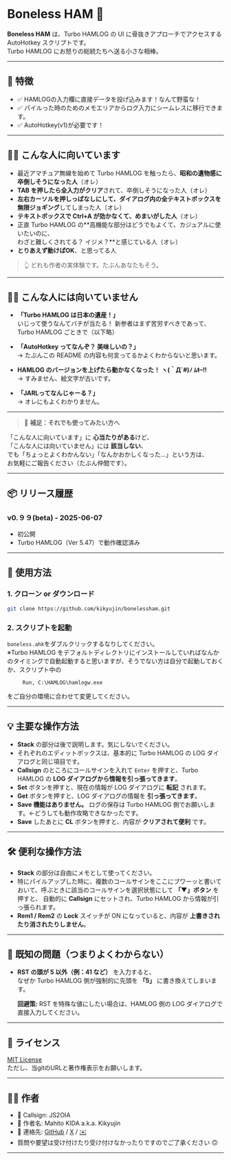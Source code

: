 # Boneless HAM 🥓

**Boneless HAM** は、Turbo HAMLOG の UI に骨抜きアプローチでアクセスする AutoHotkey スクリプトです。  
Turbo HAMLOG にお怒りの総統たちへ送る小さな相棒。

---

## 🧩 特徴

- ✅ HAMLOGの入力欄に直接データを投げ込みます！なんて野蛮な！
- ✅ パイルった時のためのメモエリアからログ入力にシームレスに移行できます。
- ✅ AutoHotkey(v1)が必要です！
---

## 🙋‍♀️ こんな人に向いています

- 最近アマチュア無線を始めて Turbo HAMLOG を触ったら、**昭和の遺物感に卒倒しそうになった人**（オレ）
- **TAB を押したら全入力がクリア**されて、卒倒しそうになった人（オレ）
- **左右カーソルを押しっぱなしにして、ダイアログ内の全テキストボックスを無限ジョギング**してしまった人（オレ）
- **テキストボックスで Ctrl+A が効かなくて、めまいがした人**（オレ）
- 正直 Turbo HAMLOG の**高機能な部分はどうでもよくて、カジュアルに使いたいのに、  
  わざと難しくされてる？ イジメ？**と感じている人（オレ）
- **とりあえず動けばOK**、と思ってる人

> 👆 どれも作者の実体験です。たぶんあなたもそう。

---

## 🙅‍♂️ こんな人には向いていません

- **「Turbo HAMLOG は日本の遺産！」**  
  いじって使うなんてバチが当たる！ 新参者はまず苦労すべきであって、Turbo HAMLOG ごときで（以下略）

- **「AutoHotkey ってなんぞ？ 美味しいの？」**  
  → たぶんこの README の内容も何言ってるかよくわからないと思います。

- **HAMLOG のバージョンを上げたら動かなくなった！ ヽ(｀Д´#)ﾉ ﾑｷｰ!!**  
  → すみません、絵文字が古いです。

- **「JARLってなんじゃーる？」**  
  → オレにもよくわかりません。

---

> 💬 **補足：それでも使ってみたい方へ**

「こんな人に向いています」に **心当たりがある**けど、  
「こんな人には向いていません」には **該当しない**、  
でも「ちょっとよくわかんない」「なんかおかしくなった…」という方は、  
お気軽にご報告ください（たぶん仲間です）。

---

## 📦 リリース履歴

### v0.９９(beta) - 2025-06-07

- 初公開
- Turbo HAMLOG（Ver 5.47）で動作確認済み

---

## 🚀 使用方法

### 1. クローン or ダウンロード

```bash
git clone https://github.com/kikyujin/bonelessham.git
```

### 2. スクリプトを起動
```boneless.ahk```をダブルクリックするなりしてください。  
※Turbo HAMLOG をデフォルトディレクトリにインストールしていればなんかのタイミングで自動起動すると思いますが、そうでない方は自分で起動しておくか、スクリプト中の

         Run, C:\HAMLOG\hamlogw.exe
   
   をご自分の環境に合わせて変更してください。

---
## 💡 主要な操作方法

- **Stack** の部分は後で説明します。気にしないでください。
- それぞれのエディットボックスは、基本的に Turbo HAMLOG の LOG ダイアログと同じ項目です。
- **Callsign** のところにコールサインを入れて `Enter` を押すと、Turbo HAMLOG の **LOG ダイアログから情報を引っ張ってきます**。
- **Set** ボタンを押すと、現在の情報が LOG ダイアログに **転記** されます。
- **Get** ボタンを押すと、LOG ダイアログの情報を **引っ張ってきます**。
- **Save 機能はありません。** ログの保存は Turbo HAMLOG 側でお願いします。←どうしても動作攻略できなかったです。
- **Save** したあとに **CL** ボタンを押すと、内容が **クリアされて便利** です。
---
## 🛠 便利な操作方法

- **Stack** の部分は自由にメモとして使ってください。
- 特にパイルアップした時に、複数のコールサインをここにブワーッと書いておいて、呼ぶときに該当のコールサインを選択状態にして **「▼」ボタン** を押すと、 自動的に **Callsign** にセットされ、Turbo HAMLOG から情報が引っ張られます。
- **Rem1 / Rem2** の **Lock** スイッチが ON になっていると、内容が **上書きされたり消されたりしません**。
---

## 🐞 既知の問題（つまりよくわからない）

- **RST の頭が 5 以外（例：41 など）** を入力すると、  
  なぜか Turbo HAMLOG 側が強制的に先頭を **「5」** に書き換えてしまいます。

  **回避策:** RST を特殊な値にしたい場合は、HAMLOG 側の LOG ダイアログで直接入力してください。

---

## 📄 ライセンス

[MIT License](https://www.tldrlegal.com/license/mit-license)  
ただし、当gitのURLと著作権表示をお願いします。

---

## 🙋‍♂️ 作者

- 📡 Callsign: JS2OIA
- 🧠 作者名: Mahito KIDA a.k.a. Kikyujin
- 💌 連絡先: [GitHub](https://github.com/kikyujn) / [X](https://x.com/777kdm) / [✉️](mailto:js2oia@jarl.com)
-  質問や要望は受け付けたり受け付けなかったりですのでご了承ください 🙃
---
